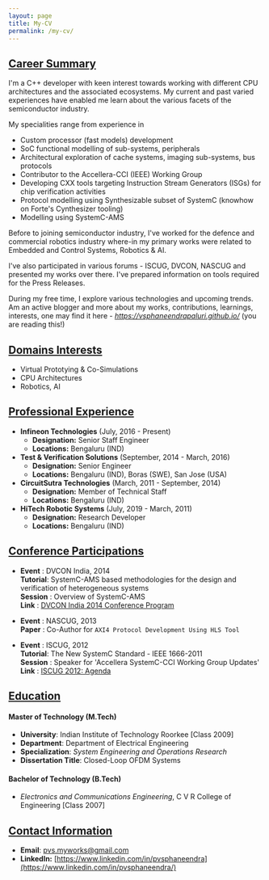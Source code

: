 ```yaml
---
layout: page
title: My-CV
permalink: /my-cv/
---
```


## <u>Career Summary</u>
I'm a C++ developer with keen interest towards working with different CPU architectures and the associated ecosystems. My current and past varied experiences have enabled me learn about the various facets of the semiconductor industry.

My specialities range from experience in 
  - Custom processor (fast models) development
  - SoC functional modelling of sub-systems, peripherals
  - Architectural exploration of cache systems, imaging sub-systems, bus protocols
  - Contributor to the Accellera-CCI (IEEE) Working Group
  - Developing CXX tools targeting Instruction Stream Generators (ISGs) for chip verification activities
  - Protocol modelling using Synthesizable subset of SystemC (knowhow on Forte's Cynthesizer tooling)
  - Modelling using SystemC-AMS

Before to joining semiconductor industry, I've worked for the defence and commercial robotics industry where-in my primary works were related to Embedded and Control Systems, Robotics & AI. 

I've also participated in various forums - ISCUG, DVCON, NASCUG and presented my works over there. I've prepared information on tools required for the Press Releases.

During my free time, I explore various technologies and upcoming trends. Am an active blogger and more about my works, contributions, learnings, interests, one may find it here - <i>https://vsphaneendrapaluri.github.io/</i> (you are reading this!)


## <u>Domains Interests</u>
  - Virtual Prototying & Co-Simulations
  - CPU Architectures
  - Robotics, AI


## <u>Professional Experience</u>
- <b>Infineon Technologies</b> (July, 2016 - Present)
  - <b>Designation:</b> Senior Staff Engineer
  - <b>Locations:</b> Bengaluru (IND)
- <b>Test & Verification Solutions</b> (September, 2014 - March, 2016)
  - <b>Designation:</b> Senior Engineer
  - <b>Locations:</b> Bengaluru (IND), Boras (SWE), San Jose (USA)
- <b>CircuitSutra Technologies</b> (March, 2011 - September, 2014)
  - <b>Designation:</b> Member of Technical Staff
  - <b>Locations:</b> Bengaluru (IND)
- <b>HiTech Robotic Systems</b> (July, 2019 - March, 2011)
  - <b>Designation:</b> Research Developer
  - <b>Locations:</b> Bengaluru (IND)


## <u>Conference Participations</u>
- <b>Event</b>   : DVCON India, 2014<br>
  <b>Tutorial</b>: SystemC-AMS based methodologies for the design and verification of heterogeneous systems<br>
  <b>Session</b> : Overview of SystemC-AMS<br>
  <b>Link</b>    : [DVCON India 2014 Conference Program](https://dvcon-india.org/sites/dvcon-india.org/files/archive/2014/2014_Conference_Program.pdf)<br>

- <b>Event</b>   : NASCUG, 2013<br>
  <b>Paper</b>   : Co-Author for ```AXI4 Protocol Development Using HLS Tool```<br>

- <b>Event</b>   : ISCUG, 2012<br>
  <b>Tutorial</b>: The New SystemC Standard - IEEE 1666-2011<br>
  <b>Session</b> : Speaker for 'Accellera SystemC-CCI Working Group Updates'<br>
  <b>Link</b>    : [ISCUG 2012: Agenda](http://www.iscug.net/2012-agenda)


## <u>Education</u>
#### Master of Technology (M.Tech)
  - <b>University</b>: Indian Institute of Technology Roorkee [Class 2009]<br>
  - <b>Department</b>: Department of Electrical Engineering<br>
  - <b>Specialization</b>: <i>System Engineering and Operations Research</i><br>
  - <b>Dissertation Title</b>: Closed-Loop OFDM Systems

#### Bachelor of Technology (B.Tech)
  - <i>Electronics and Communications Engineering</i>, C V R College of Engineering [Class 2007]<br>


## <u>Contact Information</u>
 - <b>Email</b>: pvs.myworks@gmail.com
 - <b>LinkedIn:</b> [https://www.linkedin.com/in/pvsphaneendra](https://www.linkedin.com/in/pvsphaneendra/)

